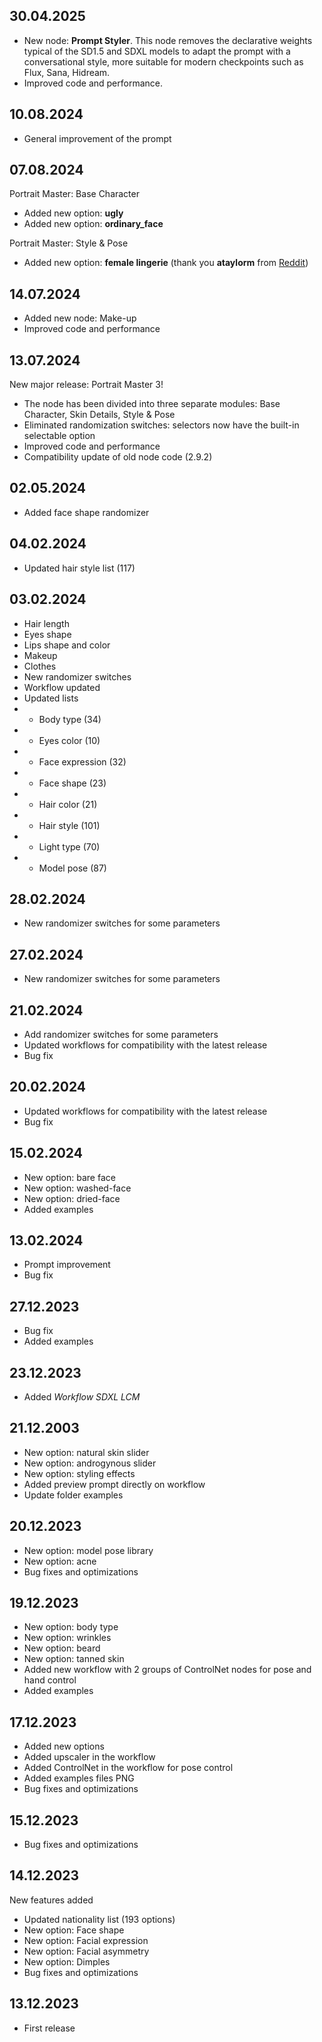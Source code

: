 ## 30.04.2025

- New node: __Prompt Styler__. This node removes the declarative weights typical of the SD1.5 and SDXL models to adapt the prompt with a conversational style, more suitable for modern checkpoints such as Flux, Sana, Hidream.
- Improved code and performance.

## 10.08.2024

- General improvement of the prompt

## 07.08.2024

Portrait Master: Base Character

- Added new option: __ugly__
- Added new option: __ordinary_face__

Portrait Master: Style & Pose

- Added new option: __female lingerie__ (thank you __ataylorm__ from [Reddit](https://www.reddit.com/r/FluxAI/comments/1emaoex/flux_understanding_of_lingerie_customizations/))

## 14.07.2024

- Added new node: Make-up
- Improved code and performance

## 13.07.2024

New major release: Portrait Master 3!

- The node has been divided into three separate modules: Base Character, Skin Details, Style & Pose
- Eliminated randomization switches: selectors now have the built-in selectable option
- Improved code and performance
- Compatibility update of old node code (2.9.2)

## 02.05.2024

- Added face shape randomizer

## 04.02.2024

- Updated hair style list (117)

## 03.02.2024

- Hair length
- Eyes shape
- Lips shape and color
- Makeup
- Clothes
- New randomizer switches
- Workflow updated
- Updated lists
- - Body type (34)
- - Eyes color (10)
- - Face expression (32)
- - Face shape (23)
- - Hair color (21)
- - Hair style (101)
- - Light type (70)
- - Model pose (87)

## 28.02.2024

- New randomizer switches for some parameters

## 27.02.2024

- New randomizer switches for some parameters

## 21.02.2024

- Add randomizer switches for some parameters
- Updated workflows for compatibility with the latest release
- Bug fix

## 20.02.2024

- Updated workflows for compatibility with the latest release
- Bug fix

## 15.02.2024

- New option: bare face
- New option: washed-face
- New option: dried-face
- Added examples

## 13.02.2024

- Prompt improvement
- Bug fix

## 27.12.2023

- Bug fix
- Added examples

## 23.12.2023

- Added _Workflow SDXL LCM_

## 21.12.2003

- New option: natural skin slider
- New option: androgynous slider
- New option: styling effects
- Added preview prompt directly on workflow
- Update folder examples

## 20.12.2023

- New option: model pose library
- New option: acne
- Bug fixes and optimizations

## 19.12.2023

- New option: body type
- New option: wrinkles
- New option: beard
- New option: tanned skin
- Added new workflow with 2 groups of ControlNet nodes for pose and hand control
- Added examples

## 17.12.2023

- Added new options
- Added upscaler in the workflow
- Added ControlNet in the workflow for pose control
- Added examples files PNG
- Bug fixes and optimizations

## 15.12.2023

- Bug fixes and optimizations

## 14.12.2023

New features added

- Updated nationality list (193 options)
- New option: Face shape
- New option: Facial expression
- New option: Facial asymmetry
- New option: Dimples
- Bug fixes and optimizations

## 13.12.2023

- First release